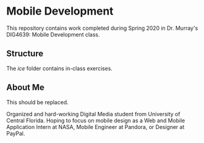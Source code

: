 # Mobile Development
This repository contains work completed during Spring 2020 in Dr. Murray's DIG4639: Mobile Development class.

## Structure
The *ice* folder contains in-class exercises. 

## About Me
This should be replaced.

Organized and hard-working Digital Media student from University of Central Florida. Hoping to focus on mobile design as a Web and Mobile Application Intern at NASA, Mobile Engineer at Pandora, or Designer at PayPal.